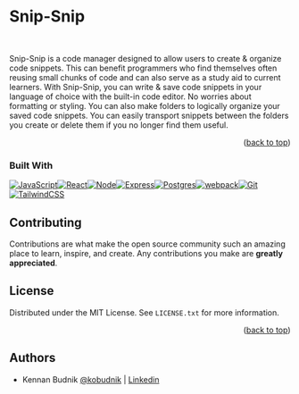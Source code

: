 

# Snip-Snip

<!-- ABOUT -->
<br />

Snip-Snip is a code manager designed to allow users to create & organize code snippets. This can benefit programmers who find themselves often reusing small chunks of code and can also serve as a study aid to current learners. With Snip-Snip, you can write & save code snippets in your language of choice with the built-in code editor. No worries about formatting or styling. You can also make folders to logically organize your saved code snippets. You can easily transport snippets between the folders you create or delete them if you no longer find them useful. 

<p align="right">(<a href="#readme-top">back to top</a>)</p>

### Built With

[![JavaScript][JavaScript]][JavaScript-url][![React][React.js]][React-url][![Node][Node.js]][Node-url][![Express][Express]][Express-url][![Postgres][Postgres]][Postgres-url][![webpack][webpack]][webpack-url][![Git][Git]][Git-url][![TailwindCSS][Tailwind]][Tailwind-url]





<!-- CONTRIBUTING -->

## Contributing

Contributions are what make the open source community such an amazing place to learn, inspire, and create. Any contributions you make are **greatly appreciated**.


<!-- LICENSE -->

## License

Distributed under the MIT License. See `LICENSE.txt` for more information.

<p align="right">(<a href="#readme-top">back to top</a>)</p>

## Authors

- Kennan Budnik [@kobudnik](https://github.com/kobudnik) | [Linkedin](https://www.linkedin.com/in/kobudnik/)




[React.js]: https://img.shields.io/badge/react-%2320232a.svg?style=for-the-badge&logo=react&logoColor=%2361DAFB
[React-url]: https://reactjs.org/
[JavaScript]: https://img.shields.io/badge/javascript-%23323330.svg?style=for-the-badge&logo=javascript&logoColor=%23F7DF1E
[JavaScript-url]: https://www.javascript.com/
[Node.js]: https://img.shields.io/badge/node.js-6DA55F?style=for-the-badge&logo=node.js&logoColor=white
[Node-url]: https://nodejs.org/en/
[Express]: https://img.shields.io/badge/express.js-%23404d59.svg?style=for-the-badge&logo=express&logoColor=%2361DAFB
[Express-url]: https://expressjs.com/
[Redux]: https://img.shields.io/badge/redux-%23593d88.svg?style=for-the-badge&logo=redux&logoColor=white
[Redux-url]: https://redux.js.org/
[Postgres]: https://img.shields.io/badge/postgres-%23316192.svg?style=for-the-badge&logo=postgresql&logoColor=white
[Postgres-url]: https://img.shields.io/badge/postgres-%23316192.svg?style=for-the-badge&logo=postgresql&logoColor=white](https://www.postgresql.org/)
[Git]: https://img.shields.io/badge/git-%23F05033.svg?style=for-the-badge&logo=git&logoColor=white
[Git-url]: https://git-scm.com/
[Tailwind]: https://img.shields.io/badge/TailwindCSS-DD0031?style=for-the-badge&logo=tailwindcss&logoColor=white
[Tailwind-url]: https://tailwindcss.com/
[webpack]: https://img.shields.io/badge/Webpack-0769AD?style=for-the-badge&logo=webpack&logoColor=white
[webpack-url]: https://webpack.js.org/guides/getting-started/


